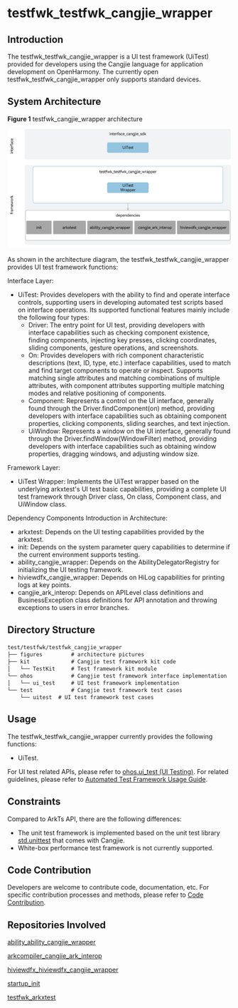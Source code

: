 # testfwk_testfwk_cangjie_wrapper

## Introduction

The testfwk_testfwk_cangjie_wrapper is a UI test framework (UiTest) provided for developers using the Cangjie language for application development on OpenHarmony. The currently open testfwk_testfwk_cangjie_wrapper only supports standard devices.

## System Architecture

**Figure 1** testfwk_cangjie_wrapper architecture

![testfwk_cangjie_wrapper architecture](figures/testfwk_cangjie_wrapper_architecture_en.png)

As shown in the architecture diagram, the testfwk_testfwk_cangjie_wrapper provides UI test framework functions:

Interface Layer:
- UiTest: Provides developers with the ability to find and operate interface controls, supporting users in developing automated test scripts based on interface operations. Its supported functional features mainly include the following four types:
  - Driver: The entry point for UI test, providing developers with interface capabilities such as checking component existence, finding components, injecting key presses, clicking coordinates, sliding components, gesture operations, and screenshots.
  - On: Provides developers with rich component characteristic descriptions (text, ID, type, etc.) interface capabilities, used to match and find target components to operate or inspect. Supports matching single attributes and matching combinations of multiple attributes, with component attributes supporting multiple matching modes and relative positioning of components.
  - Component: Represents a control on the UI interface, generally found through the Driver.findComponent(on) method, providing developers with interface capabilities such as obtaining component properties, clicking components, sliding searches, and text injection.
  - UiWindow: Represents a window on the UI interface, generally found through the Driver.findWindow(WindowFilter) method, providing developers with interface capabilities such as obtaining window properties, dragging windows, and adjusting window size.

Framework Layer:

- UiTest Wrapper: Implements the UiTest wrapper based on the underlying arkxtest's UI test basic capabilities, providing a complete UI test framework through Driver class, On class, Component class, and UiWindow class.

Dependency Components Introduction in Architecture:

- arkxtest: Depends on the UI testing capabilities provided by the arkxtest.
- init: Depends on the system parameter query capabilities to determine if the current environment supports testing.
- ability_cangjie_wrapper: Depends on the AbilityDelegatorRegistry for initializing the UI testing framework.
- hiviewdfx_cangjie_wrapper: Depends on HiLog capabilities for printing logs at key points.
- cangjie_ark_interop: Depends on APILevel class definitions and BusinessException class definitions for API annotation and throwing exceptions to users in error branches.

## Directory Structure

```
test/testfwk/testfwk_cangjie_wrapper
├── figures         # architecture pictures
├── kit             # Cangjie test framework kit code
│   └── TestKit     # Test framework kit module
└── ohos            # Cangjie test framework interface implementation
│   └── ui_test     # UI test framework implementation
└── test            # Cangjie test framework test cases
    └── uitest  # UI test framework test cases
```

## Usage

The testfwk_testfwk_cangjie_wrapper currently provides the following functions:

- UiTest.

For UI test related APIs, please refer to [ohos.ui_test (UI Testing)](https://gitcode.com/openharmony-sig/arkcompiler_cangjie_ark_interop/blob/master/doc/API_Reference/source_en/apis/TestKit/cj-apis-ui_test.md). For related guidelines, please refer to [Automated Test Framework Usage Guide](https://gitcode.com/openharmony-sig/arkcompiler_cangjie_ark_interop/blob/master/doc/Dev_Guide/source_en/application-test/cj-arkxtest-guidelines.md).

## Constraints

Compared to ArkTs API, there are the following differences:

- The unit test framework is implemented based on the unit test library [std.unittest](https://gitcode.com/Cangjie/cangjie_runtime/blob/main/README_zh.md) that comes with Cangjie.
- White-box performance test framework is not currently supported.

## Code Contribution

Developers are welcome to contribute code, documentation, etc. For specific contribution processes and methods, please refer to [Code Contribution](https://gitcode.com/openharmony/docs/blob/master/en/contribute/code-contribution.md).

## Repositories Involved

[ability_ability_cangjie_wrapper](https://gitcode.com/openharmony-sig/ability_ability_cangjie_wrapper)

[arkcompiler_cangjie_ark_interop](https://gitcode.com/openharmony-sig/arkcompiler_cangjie_ark_interop)

[hiviewdfx_hiviewdfx_cangjie_wrapper](https://gitcode.com/openharmony-sig/hiviewdfx_hiviewdfx_cangjie_wrapper)

[startup_init](https://gitcode.com/openharmony/startup_init)

[testfwk_arkxtest](https://gitcode.com/openharmony/testfwk_arkxtest)